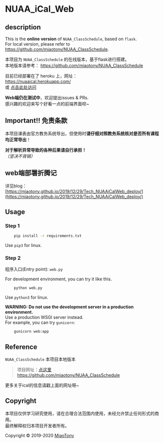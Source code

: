 # **NUAA_iCal_Web**  
## description  

This is the **online version** of `NUAA_ClassSchedule`, based on `flask`.  
For local version, please refer to https://github.com/miaotony/NUAA_ClassSchedule.  


本项目为 `NUAA_ClassSchedule` 的在线版本，基于flask进行搭建。  
本地版本请参考： https://github.com/miaotony/NUAA_ClassSchedule  

目前已经部署在了 heroku 上，网址：  
https://nuaaical.herokuapp.com/  
或 [点击此处访问](https://nuaaical.herokuapp.com/)  


**Web端仍在测试中**，欢迎提出issues & PRs.  
感兴趣的欢迎来写个好看一点的前端界面呗~  


## **Important!! 免责条款**  
本项目课表由官方教务系统导出，但使用时**请仔细对照教务系统核对是否所有课程均正常导出**！  

**对于解析异常导致的各种后果请自行承担！**   
*（坚决不背锅）*  

## web端部署折腾记  
详见blog：  
[https://miaotony.github.io/2019/12/29/Tech_NUAAiCalWeb_deploy/](https://miaotony.github.io/2019/12/29/Tech_NUAAiCalWeb_deploy/)  


## Usage  
### Step 1  
```bash
    pip install -r requirements.txt
```
Use `pip3` for linux.

### Step 2  
程序入口(Entry point): `web.py`  

For development environment, you can try it like this.   
```bash
    python web.py
```
Use `python3` for linux.  

**WARNING: Do not use the development server in a production environment.**   
Use a production WSGI server instead.  
For example, you can try `gunicorn`:  
```bash
    gunicorn web:app
```

## Reference  
`NUAA_ClassSchedule`  本项目本地版本
>项目网址：[点这里](https://github.com/miaotony/NUAA_ClassSchedule)  
https://github.com/miaotony/NUAA_ClassSchedule    

更多关于ical的信息请戳上面的网址呀~  


## Copyright  
本项目仅供学习研究使用，请在合理合法范围内使用，未经允许禁止任何形式的商用。  
最终解释权归本项目开发者所有。  

Copyright © 2019-2020 [MiaoTony](https://github.com/miaotony)